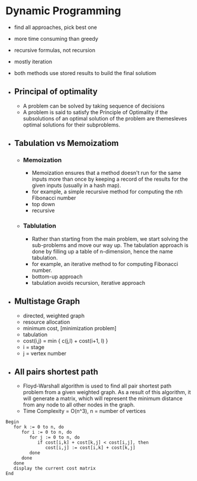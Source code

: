 # Dynamic Programming

- find all approaches, pick best one
- more time consuming than greedy
- recursive formulas, not recursion
- mostly iteration
- both methods use stored results to build the final solutiom

- ## Principal of optimality
  - A problem can be solved by taking sequence of decisions
  - A problem is said to satisfy the Principle of Optimality if the subsolutions of an optimal solution of the problem are themesleves optimal solutions for their subproblems.

- ## Tabulation vs Memoizatiom
 
  - ### Memoization
    - Memoization ensures that a method doesn't run for the same inputs more than once by keeping a record of the results for the given inputs (usually in a hash map).
    - for example, a simple recursive method for computing the nth Fibonacci number
    - top down 
    - recursive

  - ### Tablulation
    - Rather than starting from the main problem, we start solving the sub-problems and move our way up. The tabulation approach is done by filling up a table of n-dimension, hence the name tabulation.
    - for example, an iterative method to for computing Fibonacci number.
    - bottom-up approach
    - tabulation avoids recursion, iterative approach


- ## Multistage Graph
  - directed, weighted graph
  - resource allocation
  - minimum cost, [minimization problem]
  - tabulation
  - cost(i,j) = min { c(j,l) + cost(i+1, l) }
  - i = stage
  - j = vertex number

- ## All pairs shortest path
  - Floyd-Warshall algorithm is used to find all pair shortest path problem from a given weighted graph. As a result of this algorithm, it will generate a matrix, which will represent the minimum distance from any node to all other nodes in the graph.
  - Time Complexity = O(n^3), n = number of vertices

```
Begin
   for k := 0 to n, do
      for i := 0 to n, do
         for j := 0 to n, do
            if cost[i,k] + cost[k,j] < cost[i,j], then
               cost[i,j] := cost[i,k] + cost[k,j]
         done
      done
   done
   display the current cost matrix
End
```





































